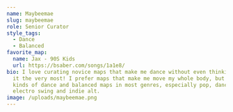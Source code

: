 ```yaml
---
name: Maybeemae
slug: maybeemae
role: Senior Curator
style_tags:
  - Dance
  - Balanced
favorite_map:
  name: Jax - 90S Kids
  url: https://bsaber.com/songs/1a1e8/
bio: I love curating novice maps that make me dance without even thinking about
  it the very most! I prefer maps that make me move my whole body, but enjoy all
  kinds of dance and balanced maps in most genres, especially pop, dance, retro,
  electro swing and indie alt.
image: /uploads/maybeemae.png
---
```

